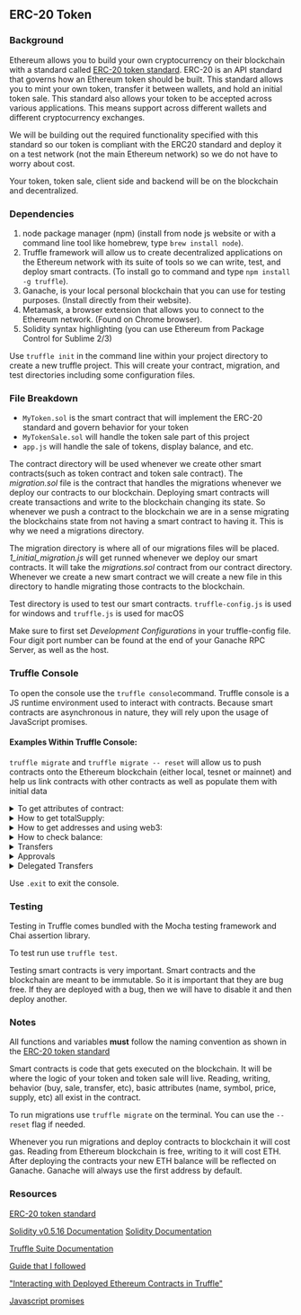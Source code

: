 ## ERC-20 Token

### Background
Ethereum allows you to build your own cryptocurrency on their blockchain with a standard called [ERC-20 token standard](https://github.com/ethereum/EIPs/blob/master/EIPS/eip-20.md). ERC-20 is an API standard that governs how an Ethereum token should be built. This standard allows you to mint your own token, transfer it between wallets, and hold an initial token sale. This standard also allows your token to be accepted across various applications. This means support across different wallets and different cryptocurrency exchanges. 

We will be building out the required functionality specified with this standard so our token is compliant with the ERC20 standard and deploy it on a test network (not the main Ethereum network) so we do not have to worry about cost.

Your token, token sale, client side and backend will be on the blockchain and decentralized. 

### Dependencies
1. node package manager (npm) (install from node js website or with a command line tool like homebrew, type `brew install node`).
2. Truffle framework will allow us to create decentralized applications on the Ethereum network with its suite of tools so we can write, test, and deploy smart contracts. (To install go to command and type `npm install -g truffle`).
3. Ganache, is your local personal blockchain that you can use for testing purposes. (Install directly from their website).
4. Metamask, a browser extension that allows you to connect to the Ethereum network. (Found on Chrome browser).
5. Solidity syntax highlighting (you can use Ethereum from Package Control for Sublime 2/3)


Use `truffle init` in the command line within your project directory to create a new truffle project. This will create your contract, migration, and test directories including some configuration files.

<!-- ### Build

approve function will let us approve a delegated transfer, the amount being transferred will be stored in a allowance. transferForm will allow us to execute that transfer.  --> 

### File Breakdown
- `MyToken.sol` is the smart contract that will implement the ERC-20 standard and govern behavior for your token
- `MyTokenSale.sol` will handle the token sale part of this project
- `app.js` will handle the sale of tokens, display balance, and etc.


The contract directory will be used whenever we create other smart contracts(such as token contract and token sale contract). The *migration.sol* file is the contract that handles the migrations whenever we deploy our contracts to our blockchain. Deploying smart contracts will create transactions and write to the blockchain changing its state. So whenever we push a contract to the blockchain we are in a sense migrating the blockchains state from not having a smart contract to having it. This is why we need a migrations directory.

The migration directory is where all of our migrations files will be placed. *1_initial_migration.js* will get runned whenever we deploy our smart contracts. It will take the *migrations.sol* contract from our contract directory. Whenever we create a new smart contract we will create a new file in this directory to handle migrating those contracts to the blockchain. 

Test directory is used to test our smart contracts. 
`truffle-config.js` is used for windows and `truffle.js` is used for macOS

Make sure to first set *Development Configurations* in your truffle-config file. Four digit port number can be found at the end of your Ganache RPC Server, as well as the host.

### Truffle Console
To open the console use the `truffle console`command. Truffle console is a JS runtime environment used to interact with contracts. Because smart contracts are asynchronous in nature, they will rely upon the usage of JavaScript promises.

#### Examples Within Truffle Console: 

`truffle migrate` and `truffle migrate -- reset` will allow us to push contracts onto the Ethereum blockchain (either local, tesnet or mainnet) and help us link contracts with other contracts as well as populate them with initial data


<details>
<summary>To get attributes of contract:</summary>
<br>

First create a tokenInstance by doing,`MyToken.deployed().then(function(instance){tokenInstance=instance})`, `MyToken.deployed()` will give us a deployed instance of our contract. We then save the value of that instance into the variable `tokenInstance`. `.deployed()` will return a promise, when the promise completes we call the `then()` function. We will get a deployed instance of our contract and set it to `tokenInstance`. Note, `MyToken` was created in our migrations.

We can also view the token instance by entering `tokenInstance` into our console.

After we have the instance of our contract we can use `tokenInstance.address` to get the address of our smart contract. 

All the following were declared in our `MyToken.sol` file:
`tokenInstance.name()` will return the name of our token.
`tokenInstance.symbol()` will return the symbol of our token.
`tokenInstance.standard()` will return the standard of our token.
</details>

<details>
<summary>How to get totalSupply:</summary>
<br>

We can then use the `tokenInstance` to find its total supply. 
`tokenInstance.totalSupply().then(function(s){totalSupply=s})` the `totalSupply` will return the total supply of your token. JavaScript will give us a BigNumber type, since we are returning units that are too large for JS to handle.
`totalSupply.toNumber()` will also return our total supply. 

When our `MyToken.sol` contract got deployed our constructor was executed which took `_initalSupply` as a parameter and set the `totalSupply` with it. `_initalSupply` was passed in our `_deploy_contracts.js`.
In the same constructor we also set the initial supply equal to the balance of the administrator, the one that deployed it.
</details>


<details>
<summary>How to get addresses and using web3:</summary>
<br>

web3 is a library that allows us to interact with the blockchain.

Use `web3.eth.accounts()` to see all accounts/addresses that are available. 

`web3.eth.accounts[0]` will show the account found at index 0 of accounts. 

Use of `web3.eth.accounts()` and `web3.eth.accounts[0]` is depreciated in newer versions of Solidity. Instead use `accounts = web3.eth.getAccounts()` and `web3.eth.getAccounts().then(function(s) {first = s[0];});` then, `first` respectively to get address of first.

Doing `web3.eth.getAccounts().then(function(acc){ accounts = acc })`, then accounts[0],accounts[1], etc.
will give account addresses by index. 

</details>


<details>
<summary>How to check balance:</summary>
<br>

First we need to get an account to its check balance .
`web3.eth.getAccounts().then(function(s) {admin = s[0];});`, admin will contain our account address. 
Note: admin is the address that contains the initial supply, this is the 0 index, because Ganache uses the first address (0 index) as default.

We can then do `tokenInstance.balanceOf(admin)` to view the supply of admin.

`tokenInstance.balanceOf(admin).then(function(bal){balance = bal;})`, then `balance.toNumber()` to also view the supply of admin.

</details>



<details>
<summary>Transfers</summary>
<br>

First we get an account that will receive tokens from the transfer. 
`web3.eth.getAccounts().then(function(s) {receiver = s[1];});`, this will set our receiver to the address at s[1].

We can then call a transfer by doing `tokenInstance.transfer(receiver, 1, {from:admin})`. This transfers one token from the admin account to the receiver's account. On completion it will print a receipt.

We can then check the balance of the receiver, which has increased by 1, with `tokenInstance.balanceOf(receiver)` and the balance of admin, which has decreased by 1, by  `tokenInstance.balanceOf(admin)` which has decreased by 1.

</details>


<details>
<summary>Approvals</summary>
<br>

First do, `web3.eth.getAccounts().then(function(acc){ accounts = acc })` to access account addresses by index. 

`tokenInstance.approve(accounts[1], 100, {from: admin})` will trigger an approval on accounts[1] for 100 tokens and create a receipt. 

`tokenInstance.allowance(accounts[0], accounts[1])` to check allowance that was approved for expenditure. This is saying accounts[1] is allowed to spend a certain amount of tokens on accounts[0] behalf. Following the syntax of 
- `mapping(address => mapping(address => uint256)) public allowance` 
</details>




<details>
<summary>Delegated Transfers</summary>
<br>

First do, `web3.eth.getAccounts().then(function(acc){ accounts = acc })` to access account addresses by index.

Set addresses for a fromAccount, toAccount, and spendingAccount
`fromAccount = accounts[2]
toAccount = accounts[3]
spendingAccount = accounts[4]`
Next, transfer tokens to your fromAccount by doing `tokenInstance.transfer(fromAccount, 100, {from: accounts[0]})` and check that it has tokens by doing `tokenInstance.balanceOf(fromAccount)`

Then, we will need to approve spendingAccount to spend tokens on the fromAccounts behalf. We will do this by doing: `tokenInstance.approve(spendingAccount, 10, {from: fromAccount})`.

Lastly, we will trigger the delegated transfer by: `tokenInstance.transferFrom(fromAccount, toAccount, 10, {from: spendingAccount})`

Allowance of `spendingAccount` should not be 0. You can check by doing `tokenInstance.allowance(fromAccount, spendingAccount)` and the balance of `toAccount` should have increased by 10. You can check by doing `tokenInstance.balanceOf(toAccount)`.

</details>




Use `.exit` to exit the console.

### Testing
Testing in Truffle comes bundled with the Mocha testing framework and Chai assertion library.

To test run use `truffle test`. 

Testing smart contracts is very important. Smart contracts and the blockchain are meant to be immutable. So it is important that they are bug free. If they are deployed with a bug, then we will have to disable it and then deploy another.


### Notes
All functions and variables **must** follow the naming convention as shown in the [ERC-20 token standard](https://github.com/ethereum/EIPs/blob/master/EIPS/eip-20.md)

Smart contracts is code that gets executed on the blockchain. It will be where the logic of your token and token sale will live. Reading, writing, behavior (buy, sale, transfer, etc), basic attributes (name, symbol, price, supply, etc) all exist in the contract.

To run migrations use `truffle migrate`  on the terminal. You can use the `--reset` flag if needed. 

Whenever you run migrations and deploy contracts to blockchain it will cost gas. Reading from Ethereum blockchain is free, writing to it will cost ETH.
After deploying the contracts your new ETH balance will be reflected on Ganache. Ganache will always use the first address by default.

 
### Resources

[ERC-20 token standard  ](https://github.com/ethereum/EIPs/blob/master/EIPS/eip-20.md)

[Solidity v0.5.16 Documentation](https://docs.soliditylang.org/en/v0.5.16/)
[Solidity Documentation](https://docs.soliditylang.org/en/develop/)

[Truffle Suite Documentation](https://trufflesuite.com/docs/index.html)

[Guide that I followed](https://www.youtube.com/watch?v=044h0ZI-fDI&list=PLS5SEs8ZftgWFuKg2wbm_0GLV0Tiy1R-n&index=3)

["Interacting with Deployed Ethereum Contracts in Truffle"](https://medium.com/@blockchain101/interacting-with-deployed-ethereum-contracts-in-truffle-39d7c7040455)

[Javascript promises](https://medium.com/javascript-scene/master-the-javascript-interview-what-is-a-promise-27fc71e77261)

